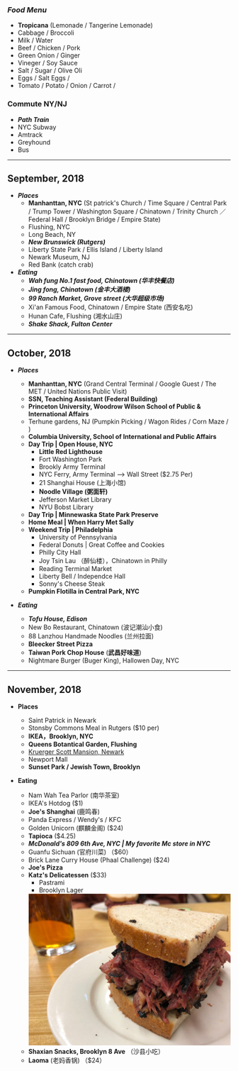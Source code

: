 ### *Food Menu*
* **Tropicana** (Lemonade / Tangerine Lemonade)
* Cabbage / Broccoli
* Milk / Water
* Beef / Chicken / Pork 
* Green Onion / Ginger
* Vineger / Soy Sauce
* Salt / Sugar / Olive Oli
* Eggs / Salt Eggs / 
* Tomato / Potato / Onion / Carrot / 

### Commute NY/NJ
* ***Path Train***
* NYC Subway
* Amtrack
* Greyhound
* Bus

---

## September, 2018
* ***Places***
  * **Manhanttan, NYC** (St patrick's Church / Time Square / Central Park / Trump Tower / Washington Square / Chinatown / Trinity Church ／ Federal Hall / Brooklyn Bridge / Empire State)
  * Flushing, NYC
  * Long Beach, NY
  * ***New Brunswick (Rutgers)***
  * Liberty State Park / Ellis Island / Liberty Island
  * Newark Museum, NJ
  * Red Bank (catch crab)
* ***Eating***
  * ***Wah fung No.1 fast food, Chinatown (华丰快餐店)***
  * ***Jing fong, Chinatown (金丰大酒楼)***
  * ***99 Ranch Market, Grove street (大华超级市场)***
  * Xi'an Famous Food, Chinatown / Empire State (西安名吃)
  * Hunan Cafe, Flushing (湘水山庄)
  * ***Shake Shack, Fulton Center***

---
## October, 2018
* ***Places***
  * **Manhanttan, NYC** (Grand Central Terminal / Google Guest / The MET / United Nations Public Visit)
  * **SSN, Teaching Assistant (Federal Building)**
  * **Princeton University, Woodrow Wilson School of Public & International Affairs**
  * Terhune gardens, NJ (Pumpkin Picking / Wagon Rides / Corn Maze / )
  * **Columbia University, School of International and Public Affairs**
  * **Day Trip | Open House, NYC**
     * **Little Red Lighthouse**
     * Fort Washington Park
     * Brookly Army Terminal
     * NYC Ferry, Army Terminal --> Wall Street ($2.75 Per)
     * 21 Shanghai House (上海小馆)
     * **Noodle Village (粥面轩)**
     * Jefferson Market Library
     * NYU Bobst Library
  * **Day Trip | Minnewaska State Park Preserve**
  * **Home Meal | When Harry Met Sally**
  * **Weekend Trip | Philadelphia**
     * University of Pennsylvania
     * Federal Donuts | Great Coffee and Cookies
     * Philly City Hall
     * Joy Tsin Lau （醉仙楼），Chinatown in Philly
     * Reading Terminal Market
     * Liberty Bell / Independce Hall
     * Sonny's Cheese Steak
   * **Pumpkin Flotilla in Central Park, NYC**
     
* ***Eating***
  * ***Tofu House, Edison***
  * New Bo Restaurant, Chinatown (波记潮汕小食)
  * 88 Lanzhou Handmade Noodles (兰州拉面)
  * **Bleecker Street Pizza**
  * **Taiwan Pork Chop House** (**武昌好味道**)
  * Nightmare Burger (Buger King), Hallowen Day, NYC
 
 ---
 ## November, 2018
 * **Places**
   * Saint Patrick in Newark
   * Stonsby Commons Meal in Rutgers ($10 per)
   * **IKEA，Brooklyn, NYC**
   * **Queens Botantical Garden, Flushing**
   * [Kruerger Scott Mansion, Newark](https://www.nytimes.com/2000/09/25/nyregion/cost-hinders-effort-reclaim-castle-after-7-million-newark-wearies-restoring.html?pagewanted=all)
   * Newport Mall
   * **Sunset Park / Jewish Town, Brooklyn**
 
 * **Eating**
   * Nam Wah Tea Parlor (南华茶室)
   * IKEA's Hotdog ($1)
   * **Joe's Shanghai** (鹿鸣春)
   * Panda Express / Wendy's / KFC 
   * Golden Unicorn (麒麟金阁) ($24)
   * **Tapioca** ($4.25)
   * ***McDonald's 809 6th Ave, NYC | My favorite Mc store in NYC***
   * Guanfu Sichuan (官府川菜) （$60）
   * Brick Lane Curry House (Phaal Challenge) ($24)
   * **Joe's Pizza**
   * **Katz's Delicatessen** ($33)
     * Pastrami
     * Brooklyn Lager
     <img src = 'https://github.com/QihaoTom/Newyorker2018_2019/blob/master/Katz.jpeg' width = 1000px>
   * **Shaxian Snacks, Brooklyn 8 Ave** （沙县小吃）
   * **Laoma** (老妈香锅) （$24）
   
   


  
 
  
  
  
